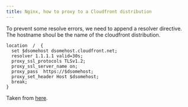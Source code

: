 ```yaml
---
title: Nginx, how to proxy to a Cloudfront distribution
---
```


To prevent some resolve errors, we need to append a resolver directive. The hostname shoul be the name of the cloudfront distribution.

```
location  /  {
  set $dsomehost dsomehost.cloudfront.net;
  resolver 1.1.1.1 valid=30s;
  proxy_ssl_protocols TLSv1.2;
  proxy_ssl_server_name on;
  proxy_pass  https://$dsomehost;
  proxy_set_header Host $dsomehost;
  break;
}
```

Taken from [here](https://medium.com/@chris.mckee/reverse-proxying-cloudfront-from-nginx-haproxy-over-tls-20ba729a2ddd).
